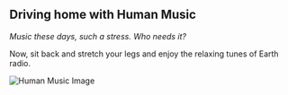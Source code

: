 ## Driving home with Human Music

_Music these days, such a stress. Who needs it?_

Now, sit back and stretch your legs and enjoy the relaxing tunes of Earth radio.

![Human Music Image](http://tholman.com/static-assets/human-music-page.png?v=1)
